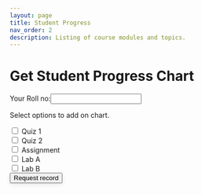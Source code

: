 ```yaml
---
layout: page
title: Student Progress
nav_order: 2
description: Listing of course modules and topics.
---
```

<link rel="stylesheet" href="/assets/css/StudentProgressReport.css">

# Get Student Progress Chart
<div class="mt-4"> 
    <label for="rollNumber">Your Roll no:</label><input type="text" id="rollNumber" class="inputFieldStyle ml-3"/>
    <p id="errorMsg"></p>
</div>
<p>Select options to add on chart.</p>
<div id="options" class="d-flex mt-2">
    <div class="mr-4">
        <input type="checkbox" id="quiz1" name="Quiz 1" onChange="setCheckBox('quiz1')"> <label for="quiz1">Quiz 1</label>
    </div>
    <div class="mr-4">
        <input type="checkbox" id="quiz2" name="Quiz 2" onChange="setCheckBox('quiz2')"> <label for="quiz2">Quiz 2</label>
    </div>
    <div class="mr-4">
        <input type="checkbox" id="assignment" name="Assignment" onChange="setCheckBox('assignment')"> <label for="assignment">Assignment</label>
    </div>
    <div class="mr-4">
        <input type="checkbox" id="labA" name="Lab A" onChange="setCheckBox('labA')"> <label for="labA">Lab A</label>
    </div>
    <div class="mr-4">
        <input type="checkbox" id="labB" name="Lab B" onChange="setCheckBox('labB')"> <label for="labB">Lab B</label>
    </div>
</div>
<div class="mt-4">
    <button onClick="getInput()" class="btn btn-outline h6" 
    style="box-shadow: 0 1px 2px rgb(0 0 0 / 12%), 0 3px 10px rgb(0 0 0 / 8%);">Request record</button>
</div>
<div id="loader"></div>
<script src="/assets/js/StudentProgressReport.js">
</script>
